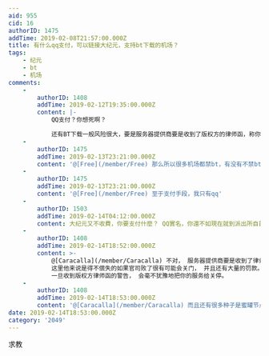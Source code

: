 ```yaml
---
aid: 955
cid: 16
authorID: 1475
addTime: 2019-02-08T21:57:00.000Z
title: 有什么qq支付，可以链接大纪元，支持bt下载的机场？
tags:
    - 纪元
    - bt
    - 机场
comments:
    -
        authorID: 1408
        addTime: 2019-02-12T19:35:00.000Z
        content: |-
            QQ支付？你想死啊？

            还有BT下载一般风险很大，要是服务器提供商要是收到了版权方的律师函，称你用BT下载侵权内容，那就惨了。
    -
        authorID: 1475
        addTime: 2019-02-13T23:21:00.000Z
        content: '@[Free](/member/Free) 那么所以很多机场都禁bt，有没有不禁bt的机场。我当然不会用美国节点bt下载。'
    -
        authorID: 1475
        addTime: 2019-02-13T23:21:00.000Z
        content: '@[Free](/member/Free) 至于支付手段，我只有qq'
    -
        authorID: 1503
        addTime: 2019-02-14T04:12:00.000Z
        content: 大纪元又不收費，你要支付什麼？ QQ實名，你還不如現在就到派出所自首得了，沒準還能獲得寬大處理。
    -
        authorID: 1408
        addTime: 2019-02-14T18:52:00.000Z
        content: >-
            @[Caracalla](/member/Caracalla) 不对， 服务器提供商要是收到了律师函， 很有可能会上法庭吃官司的，
            这里他来说是得不偿失的如果官司败了很有可能会关门， 并且还有大量的罚款。 这里他们来说是极为不利的， 他们要出发觉你在下载BT，
            一旦收到版权方律师函的警告， 会毫不犹豫地把你的服务给关停。
    -
        authorID: 1408
        addTime: 2019-02-14T18:53:00.000Z
        content: '@[Caracalla](/member/Caracalla) 而且还有很多种子是蜜罐节点，就是版权方发出来钓鱼，用来打击盗版的。'
date: 2019-02-14T18:53:00.000Z
category: '2049'
---
```


求教
